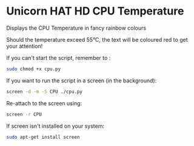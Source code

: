 # Unicorn HAT HD CPU Temperature

Displays the CPU Temperature in fancy rainbow colours

Should the temperature exceed 55°C, the text will be coloured red to get your attention!

If you can't start the script, remember to :
```bash
sudo chmod +x cpu.py
```

If you want to run the script in a screen (in the background):
```bash
screen -d -m -S CPU ./cpu.py
```


Re-attach to the screen using:
```bash
screen -r CPU
```

If screen isn't installed on your system:
```bash
sudo apt-get install screen
```
